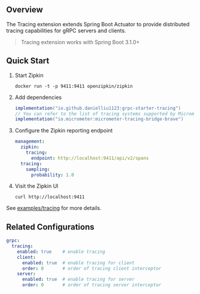 ## Overview

The Tracing extension extends Spring Boot Actuator to provide distributed tracing capabilities for gRPC servers and
clients.

> Tracing extension works with Spring Boot 3.1.0+

## Quick Start

1. Start Zipkin

   ```shell
   docker run -t -p 9411:9411 openzipkin/zipkin
   ```

2. Add dependencies

   ```groovy
   implementation("io.github.danielliu1123:grpc-starter-tracing")
   // You can refer to the list of tracing systems supported by Micrometer at https://micrometer.io/docs/tracing
   implementation("io.micrometer:micrometer-tracing-bridge-brave")
   ```

3. Configure the Zipkin reporting endpoint

   ```yaml
   management:
     zipkin:
       tracing:
         endpoint: http://localhost:9411/api/v2/spans
     tracing:
       sampling:
         probability: 1.0
   ```

4. Visit the Zipkin UI

    ```shell
    curl http://localhost:9411
    ```

See [examples/tracing](https://github.com/DanielLiu1123/grpc-starter/tree/main/examples/tracing) for more details.

## Related Configurations

```yaml
grpc:
  tracing:
    enabled: true    # enable tracing
    client:
      enabled: true  # enable tracing for client
      order: 0       # order of tracing client interceptor
    server:
      enabled: true  # enable tracing for server
      order: 0       # order of tracing server interceptor
```